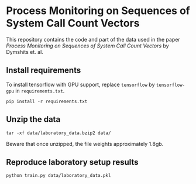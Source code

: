 # Process Monitoring on Sequences of System Call Count Vectors

This repository contains the code and part of the data used in the paper *Process Monitoring on Sequences of System Call Count Vectors* by Dymshits et. al.

## Install requirements

To install tensorflow with GPU support, replace `tensorflow` by `tensorflow-gpu` in `requirements.txt`.

`pip install -r requirements.txt`

## Unzip the data

`tar -xf data/laboratory_data.bzip2 data/`

Beware that once unzipped, the file weights approximately 1.8gb.

## Reproduce laboratory setup results

`python train.py data/laboratory_data.pkl`
